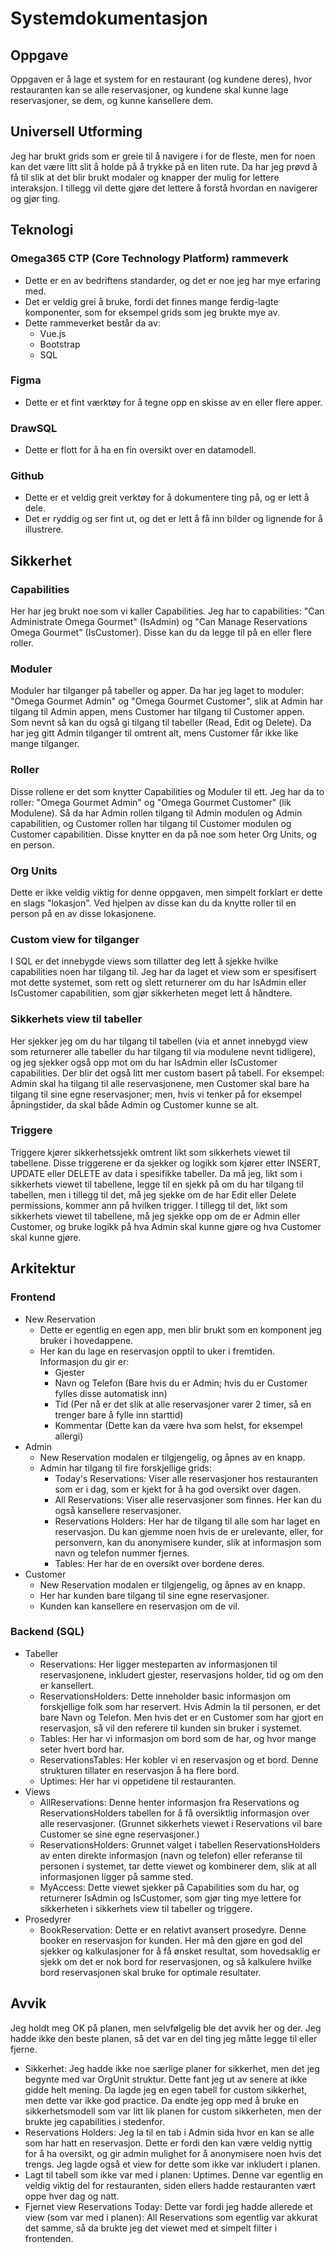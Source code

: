 # Systemdokumentasjon

## Oppgave
Oppgaven er å lage et system for en restaurant (og kundene deres), hvor restauranten kan se alle reservasjoner, og kundene skal kunne lage reservasjoner, se dem, og kunne kansellere dem.

## Universell Utforming
Jeg har brukt grids som er greie til å navigere i for de fleste, men for noen kan det være litt slit å holde på å trykke på en liten rute. Da har jeg prøvd å få til slik at det blir brukt modaler og knapper der mulig for lettere interaksjon. I tillegg vil dette gjøre det lettere å forstå hvordan en navigerer og gjør ting.

## Teknologi
### Omega365 CTP (Core Technology Platform) rammeverk
- Dette er en av bedriftens standarder, og det er noe jeg har mye erfaring med.
- Det er veldig grei å bruke, fordi det finnes mange ferdig-lagte komponenter, som for eksempel grids som jeg brukte mye av.
- Dette rammeverket består da av:
  - Vue.js
  - Bootstrap
  - SQL
### Figma
- Dette er et fint værktøy for å tegne opp en skisse av en eller flere apper.
### DrawSQL
- Dette er flott for å ha en fin oversikt over en datamodell.
### Github
- Dette er et veldig greit verktøy for å dokumentere ting på, og er lett å dele.
- Det er ryddig og ser fint ut, og det er lett å få inn bilder og lignende for å illustrere.

## Sikkerhet
### Capabilities
Her har jeg brukt noe som vi kaller Capabilities. Jeg har to capabilities: "Can Administrate Omega Gourmet" (IsAdmin) og "Can Manage Reservations Omega Gourmet" (IsCustomer). Disse kan du da legge til på en eller flere roller.
### Moduler
Moduler har tilganger på tabeller og apper. Da har jeg laget to moduler: "Omega Gourmet Admin" og "Omega Gourmet Customer", slik at Admin har tilgang til Admin appen, mens Customer har tilgang til Customer appen. Som nevnt så kan du også gi tilgang til tabeller (Read, Edit og Delete). Da har jeg gitt Admin tilganger til omtrent alt, mens Customer får ikke like mange tilganger.
### Roller
Disse rollene er det som knytter Capabilities og Moduler til ett. Jeg har da to roller: "Omega Gourmet Admin" og "Omega Gourmet Customer" (lik Modulene). Så da har Admin rollen tilgang til Admin modulen og Admin capabilitien, og Customer rollen har tilgang til Customer modulen og Customer capabilitien. Disse knytter en da på noe som heter Org Units, og en person.
### Org Units
Dette er ikke veldig viktig for denne oppgaven, men simpelt forklart er dette en slags "lokasjon". Ved hjelpen av disse kan du da knytte roller til en person på en av disse lokasjonene.
### Custom view for tilganger
I SQL er det innebygde views som tillatter deg lett å sjekke hvilke capabilities noen har tilgang til. Jeg har da laget et view som er spesifisert mot dette systemet, som rett og slett returnerer om du har IsAdmin eller IsCustomer capabilitien, som gjør sikkerheten meget lett å håndtere.
### Sikkerhets view til tabeller
Her sjekker jeg om du har tilgang til tabellen (via et annet innebygd view som returnerer alle tabeller du har tilgang til via modulene nevnt tidligere), og jeg sjekker også opp mot om du har IsAdmin eller IsCustomer capabilities. Der blir det også litt mer custom basert på tabell. For eksempel: Admin skal ha tilgang til alle reservasjonene, men Customer skal bare ha tilgang til sine egne reservasjoner; men, hvis vi tenker på for eksempel åpningstider, da skal både Admin og Customer kunne se alt.
### Triggere
Triggere kjører sikkerhetssjekk omtrent likt som sikkerhets viewet til tabellene. Disse triggerene er da sjekker og logikk som kjører etter INSERT, UPDATE eller DELETE av data i spesifikke tabeller. Da må jeg, likt som i sikkerhets viewet til tabellene, legge til en sjekk på om du har tilgang til tabellen, men i tillegg til det, må jeg sjekke om de har Edit eller Delete permissions, kommer ann på hvilken trigger. I tillegg til det, likt som sikkerhets viewet til tabellene, må jeg sjekke opp om de er Admin eller Customer, og bruke logikk på hva Admin skal kunne gjøre og hva Customer skal kunne gjøre.

## Arkitektur
### Frontend
- New Reservation
  - Dette er egentlig en egen app, men blir brukt som en komponent jeg bruker i hovedappene.
  - Her kan du lage en reservasjon opptil to uker i fremtiden. Informasjon du gir er:
    - Gjester
    - Navn og Telefon (Bare hvis du er Admin; hvis du er Customer fylles disse automatisk inn)
    - Tid (Per nå er det slik at alle reservasjoner varer 2 timer, så en trenger bare å fylle inn starttid)
    - Kommentar (Dette kan da være hva som helst, for eksempel allergi)
- Admin
  - New Reservation modalen er tilgjengelig, og åpnes av en knapp.
  - Admin har tilgang til fire forskjellige grids:
    - Today's Reservations: Viser alle reservasjoner hos restauranten som er i dag, som er kjekt for å ha god oversikt over dagen.
    - All Reservations: Viser alle reservasjoner som finnes. Her kan du også kansellere reservasjoner.
    - Reservations Holders: Her har de tilgang til alle som har laget en reservasjon. Du kan gjemme noen hvis de er urelevante, eller, for personvern, kan du anonymisere kunder, slik at informasjon som navn og telefon nummer fjernes.
    - Tables: Her har de en oversikt over bordene deres.
- Customer
  - New Reservation modalen er tilgjengelig, og åpnes av en knapp.
  - Her har kunden bare tilgang til sine egne reservasjoner.
  - Kunden kan kansellere en reservasjon om de vil.
### Backend (SQL)
- Tabeller
  - Reservations: Her ligger mesteparten av informasjonen til reservasjonene, inkludert gjester, reservasjons holder, tid og om den er kansellert.
  - ReservationsHolders: Dette inneholder basic informasjon om forskjellige folk som har reservert. Hvis Admin la til personen, er det bare Navn og Telefon. Men hvis det er en Customer som har gjort en reservasjon, så vil den referere til kunden sin bruker i systemet.
  - Tables: Her har vi informasjon om bord som de har, og hvor mange seter hvert bord har.
  - ReservationsTables: Her kobler vi en reservasjon og et bord. Denne strukturen tillater en reservasjon å ha flere bord.
  - Uptimes: Her har vi oppetidene til restauranten.
- Views
  - AllReservations: Denne henter informasjon fra Reservations og ReservationsHolders tabellen for å få oversiktlig informasjon over alle reservasjoner. (Grunnet sikkerhets viewet i Reservations vil bare Customer se sine egne reservasjoner.)
  - ReservationsHolders: Grunnet valget i tabellen ReservationsHolders av enten direkte informasjon (navn og telefon) eller referanse til personen i systemet, tar dette viewet og kombinerer dem, slik at all informasjonen ligger på samme sted.
  - MyAccess: Dette viewet sjekker på Capabilities som du har, og returnerer IsAdmin og IsCustomer, som gjør ting mye lettere for sikkerheten i sikkerhets view til tabeller og triggere.
- Prosedyrer
  - BookReservation: Dette er en relativt avansert prosedyre. Denne booker en reservasjon for kunden. Her må den gjøre en god del sjekker og kalkulasjoner for å få ønsket resultat, som hovedsaklig er sjekk om det er nok bord for reservasjonen, og så kalkulere hvilke bord reservasjonen skal bruke for optimale resultater.

## Avvik
Jeg holdt meg OK på planen, men selvfølgelig ble det avvik her og der. Jeg hadde ikke den beste planen, så det var en del ting jeg måtte legge til eller fjerne.
- Sikkerhet: Jeg hadde ikke noe særlige planer for sikkerhet, men det jeg begynte med var OrgUnit struktur. Dette fant jeg ut av senere at ikke gidde helt mening. Da lagde jeg en egen tabell for custom sikkerhet, men dette var ikke god practice. Da endte jeg opp med å bruke en sikkerhetsmodell som var litt lik planen for custom sikkerheten, men der brukte jeg capabilities i stedenfor.
- Reservations Holders: Jeg la til en tab i Admin sida hvor en kan se alle som har hatt en reservasjon. Dette er fordi den kan være veldig nyttig for å ha oversikt, og gir admin mulighet for å anonymisere noen hvis det trengs. Jeg lagde også et view for dette som ikke var inkludert i planen.
- Lagt til tabell som ikke var med i planen: Uptimes. Denne var egentlig en veldig viktig del for restauranten, siden ellers hadde restauranten vært oppe hver dag og natt.
- Fjernet view Reservations Today: Dette var fordi jeg hadde allerede et view (som var med i planen): All Reservations som egentlig var akkurat det samme, så da brukte jeg det viewet med et simpelt filter i frontenden.
